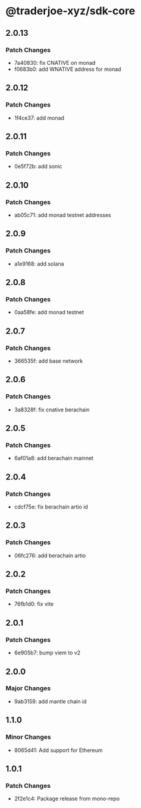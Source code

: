 # @traderjoe-xyz/sdk-core

## 2.0.13

### Patch Changes

- 7a40830: fix CNATIVE on monad
- f0683b0: add WNATIVE address for monad

## 2.0.12

### Patch Changes

- 1f4ce37: add monad

## 2.0.11

### Patch Changes

- 0e5f72b: add sonic

## 2.0.10

### Patch Changes

- ab05c71: add monad testnet addresses

## 2.0.9

### Patch Changes

- a1e9168: add solana

## 2.0.8

### Patch Changes

- 0aa58fe: add monad testnet

## 2.0.7

### Patch Changes

- 366535f: add base network

## 2.0.6

### Patch Changes

- 3a8328f: fix cnative berachain

## 2.0.5

### Patch Changes

- 6af01a8: add berachain mainnet

## 2.0.4

### Patch Changes

- cdcf75e: fix berachain artio id

## 2.0.3

### Patch Changes

- 06fc276: add berachain artio

## 2.0.2

### Patch Changes

- 76fb1d0: fix vite

## 2.0.1

### Patch Changes

- 6e905b7: bump viem to v2

## 2.0.0

### Major Changes

- 9ab3159: add mantle chain id

## 1.1.0

### Minor Changes

- 8065d41: Add support for Ethereum

## 1.0.1

### Patch Changes

- 2f2e1c4: Package release from mono-repo
